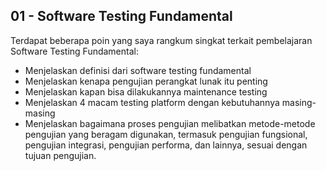 ## 01 - Software Testing Fundamental

Terdapat beberapa poin yang saya rangkum singkat terkait pembelajaran Software Testing Fundamental:
- Menjelaskan definisi dari software testing fundamental
- Menjelaskan kenapa pengujian perangkat lunak itu penting
- Menjelaskan kapan bisa dilakukannya maintenance testing 
- Menjelaskan 4 macam testing platform dengan kebutuhannya masing-masing
- Menjelaskan bagaimana proses pengujian melibatkan metode-metode pengujian yang beragam digunakan, termasuk pengujian fungsional, pengujian integrasi, pengujian performa, dan lainnya, sesuai dengan tujuan pengujian.